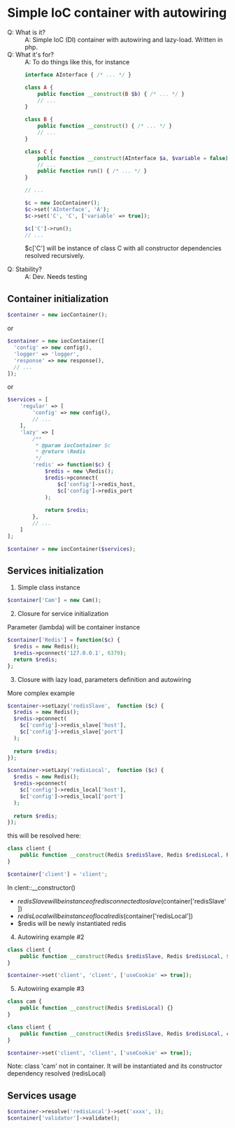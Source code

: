 # Simple IoC container with autowiring

<dl>
<dt>Q: What is it?</dt>
<dd>A: Simple IoC (DI) container with autowiring and lazy-load. Written in php.</dd>
<dt>Q: What it's for?</dt>
<dd>A: To do things like this, for instance

```php
interface AInterface { /* ... */ }

class A {
    public function __construct(B $b) { /* ... */ }
    // ...
}

class B {
    public function __construct() { /* ... */ }
    // ...
}

class C {
    public function __construct(AInterface $a, $variable = false) { /* ... */ }
    // ...
    public function run() { /* ... */ }
}

// ...

$c = new IocContainer();
$c->set('AInterface', 'A');
$c->set('C', 'C', ['variable' => true]);

$c['C']->run();
// ...
```

$c['C'] will be instance of class C with all constructor dependencies resolved recursively.
</dt>
<dt>Q: Stability?</dt>
<dd>A: Dev. Needs testing</dd>
</dl>

## Container initialization

```php
$container = new iocContainer();
```
or 

```php
$container = new iocContainer([
  'config' => new config(),
  'logger' => 'logger',
  'response' => new response(),
  // ...
]);
```

or 
```php
$services = [
    'regular' => [
        'config' => new config(),
        // ...
    ],
    'lazy' => [
        /**
         * @param iocContainer $c
         * @return \Redis
         */
        'redis' => function($c) {
            $redis = new \Redis();
            $redis->pconnect(
                $c['config']->redis_host,
                $c['config']->redis_port
            );
            
            return $redis;
        },
        // ...
    ]
];

$container = new iocContainer($services);
```

## Services initialization

1. Simple class instance

```php
$container['Cam'] = new Cam();
```

2. Closure for service initialization

Parameter (lambda) will be container instance

```php
$container['Redis'] = function($c) {
  $redis = new Redis();
  $redis->pconnect('127.0.0.1', 6379);
  return $redis;
};
```

3. Closure with lazy load, parameters definition and autowiring

More complex example

```php
$container->setLazy('redisSlave',  function ($c) {
  $redis = new Redis();
  $redis->pconnect(
    $c['config']->redis_slave['host'],
    $c['config']->redis_slave['port']
  );
 
  return $redis;
});

$container->setLazy('redisLocal',  function ($c) {
  $redis = new Redis();
  $redis->pconnect(
    $c['config']->redis_local['host'],
    $c['config']->redis_local['port']
  );
 
  return $redis;
});
```

this will be resolved here:

```php
class client {
    public function __construct(Redis $redisSlave, Redis $redisLocal, Redis $redis) {}
}

$container['client'] = 'client';
```

In clent::__constructor()

* $redisSlave will be instance of redis connected to slave ($container['redisSlave'])
* $redisLocal will be instance of local redis ($container['redisLocal'])
* $redis will be newly instantiated redis
 
4. Autowiring example #2

```php
class client {
    public function __construct(Redis $redisSlave, Redis $redisLocal, $useCookie = false) {}
}

$container->set('client', 'client', ['useCookie' => true]);
```

5. Autowiring example #3

```php
class cam {
    public function __construct(Redis $redisLocal) {}
}

class client {
    public function __construct(Redis $redisSlave, Redis $redisLocal, cam $cam, $useCookie = false) {}
}

$container->set('client', 'client', ['useCookie' => true]);
```

Note: class 'cam' not in container. It will be instantiated and its constructor dependency  resolved (redisLocal)

## Services usage

```php
$container->resolve('redisLocal')->set('xxxx', 1);
$container['validator']->validate();
```
